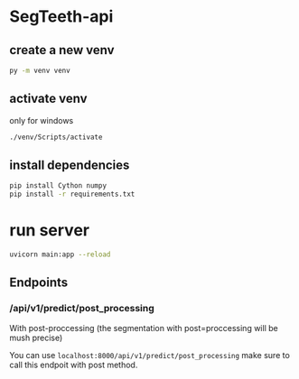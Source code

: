 # SegTeeth-api

## create a new venv

```bash
py -m venv venv
```

## activate venv

only for windows

```bash
./venv/Scripts/activate
```

## install dependencies

```bash
pip install Cython numpy
pip install -r requirements.txt
```

# run server

```bash
uvicorn main:app --reload
```

## Endpoints

### /api/v1/predict/post_processing

With post-proccessing (the segmentation with post=proccessing will be mush precise)

You can use `localhost:8000/api/v1/predict/post_processing` make sure to call this endpoit with post method.
